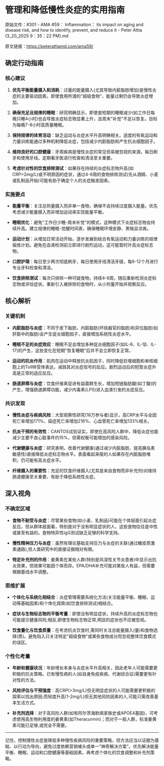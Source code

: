 # 管理和降低慢性炎症的实用指南

原始文件：#301 - AMA #59： Inflammation： its impact on aging and disease risk, and how to identify, prevent, and reduce it - Peter Attia (3_20_2025 9：35：22 PM).md

原文链接：https://peterattiamd.com/ama59/

<YouTube videoId="_6sJ-GK4X5Y" />

## 确定行动指南

### 核心建议

1. **优先平衡能量摄入和消耗**：过量的能量摄入(尤其导致内脏脂肪增加)是慢性炎症的主要驱动因素。即使食用所谓的"超级食物"，能量过剩仍会导致炎症增加。

2. **确保充足且规律的睡眠**：研究明确显示，即使是短期的睡眠减少(如工作日每晚只睡4小时)也会导致炎症标志物显著上升，且周末"补觉"不足以恢复。目标为每晚7-8小时高质量睡眠。

3. **保持规律的体育活动**：缺乏运动与炎症水平升高明确相关。适度的有氧运动和力量训练能通过多种机制降低炎症，包括减少内脏脂肪和产生抗炎细胞因子。

4. **维持良好的口腔健康**：牙周疾病是慢性炎症的常见但易被忽视的来源。每日刷牙和使用牙线，定期看牙医进行检查和清洁至关重要。

5. **考虑针对性的饮食排除测试**：如果存在持续的炎症标志物升高(如CRP>2mg/L)或不明原因的症状，通过4-6周的食物排除测试(先从酒精、小麦或乳制品开始)可能有助于确定个人的炎症触发因素。

### 实施要点

- **能量平衡**：关注总热量摄入而非单一食物，确保不会持续过度摄入能量。优先考虑减少能量摄入而非增加运动来实现能量平衡。

- **睡眠优化**：避免"工作日少睡-周末补觉"的模式，这种模式下炎症标志物会持续升高。建立规律的睡眠-觉醒时间表，确保睡眠环境安静、黑暗且凉爽。

- **运动计划**：从增加日常活动开始，逐步发展到结合有氧运动和力量训练的规律锻炼计划。避免在血液检测前立即进行剧烈运动，这可能暂时升高炎症标志物。

- **口腔护理**：每日至少两次彻底刷牙，每日使用牙线清洁牙缝，每6-12个月进行专业牙科检查和清洁。

- **饮食排除测试**：每次只排除一种可疑食物，持续4-6周，随后重新检测炎症标志物或评估症状。重新引入被排除的食物时，从小剂量开始并观察反应。

## 核心解析

### 关键机制

- **内脏脂肪与炎症**：不同于皮下脂肪，内脏脂肪(环绕器官的脂肪)和异位脂肪(如肝脏中的脂肪)会产生促炎细胞因子，直接增加系统性炎症水平。

- **睡眠不足的炎症效应**：睡眠不足会增加多种促炎细胞因子(如IL-6、IL-1β、IL-17)的产生，这些变化在短期"恢复睡眠"后并不会立即恢复正常。

- **运动的抗炎作用**：肌肉在运动中释放抗炎肌因子，同时降低巨噬细胞和单核细胞上的Toll样受体表达，减弱其对炎症信号的反应。剧烈运动后的短暂炎症升高是正常的适应反应。

- **肠道屏障与炎症**：饮食纤维素促进有益菌群生长，增加短链脂肪酸(如丁酸)的产生，增强肠道屏障功能，减少内毒素(LPS)进入血液引发的炎症反应。

### 共识发现

- **慢性炎症与疾病风险**：大型观察性研究(16万参与者)显示，高CRP水平与全因死亡率增加171%、癌症死亡率增加216%、心血管死亡率增加133%相关。

- **抗炎干预的有效性**：CANTOS试验证实，即使在高风险人群中，降低炎症也能减少主要不良心脏事件约15%，但需权衡可能增加的感染风险。

- **代谢健康与炎症**：研究表明，改善代谢健康(通过减少内脏脂肪、提高胰岛素敏感性)直接降低炎症标志物水平。表面看起来瘦的人如果存在内脏脂肪堆积，仍可能有高炎症水平。

- **纤维摄入的重要性**：充足的饮食纤维摄入(尤其是来自食物而非补充剂)对维持肠道健康至关重要，有助于降低系统性炎症。

## 深入视角

### 不确定区域

- **食物不耐受与炎症**：尽管某些食物(如小麦、乳制品)可能在个体层面引起炎症反应，但从群体层面看，特别是对于没有明显症状的人，这些食物往往是中性或甚至有益的。食物特异性IgG测试缺乏足够的科学支持。

- **慢性精神压力与炎症**：虽然有理论基础支持压力与炎症的关联(通过糖皮质激素通路),但人类研究中的直接证据相对有限。

- **特定补充剂的作用**：姜黄素在某些人群(特别是风湿性关节炎患者)中显示出抗炎效果，但效果可能因个体而异。EPA/DHA补充可能对某些人有益，但需要根据基线水平调整。

### 思维扩展

- **个体化与系统化相结合**：炎症管理需要系统化方法(关注能量平衡、睡眠、运动等基础因素)和个体化探索(如饮食排除测试)相结合。

- **症状与生物标志物的平衡考量**：即使没有明显症状，持续升高的炎症标志物也可能提示健康风险;相反,即使生物标志物正常,明显的症状也不应被忽视。

- **饮食量化与饮食质量**：在考虑抗炎饮食时,需同时关注总能量摄入(量)和食物选择(质)。避免陷入只关注特定"超级食物"或某些食物成分而忽视整体饮食模式的误区。

### 个性化考量

- **年龄和健康状况**：年龄增长本身与炎症水平升高相关，因此老年人可能需要更积极的抗炎策略。已有慢性病的人(如自身免疫疾病、代谢综合征)需要更有针对性的方法。

- **风险评估与干预强度**：高CRP(>3mg/L)但无明显症状的人可能需要更积极的探索以找出原因;而轻度升高(1-2mg/L)但无其他风险因素的人,可能只需改善基本生活方式。

- **补充剂选择**：对于高风险人群(如有阿尔茨海默病家族史或APOE4基因)，可考虑使用高生物利用度的姜黄素(如Theracurmin)；而对于一般人群，标准姜黄素可能已足够,或完全不需要。

---

记住，控制慢性炎症是降低多种慢性疾病风险的重要策略，但方法应当以证据为基础、以行动为导向，避免过度依赖营销噱头或单一"神奇解决方案"。优先解决能量平衡、睡眠、运动和口腔健康等基础因素，再考虑个体化的饮食调整和补充剂策略。